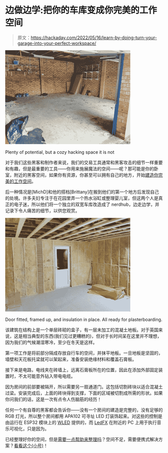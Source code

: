 # 边做边学:把你的车库变成你完美的工作空间

> 原文：<https://hackaday.com/2022/05/16/learn-by-doing-turn-your-garage-into-your-perfect-workspace/>

![](img/f0dcb863e64823fcf0a6c3df3d2a9ebd.png)

Plenty of potential, but a cozy hacking space it is not

对于我们这些黑客和制作者来说，我们的交易工具通常和黑客攻击的细节一样重要和有趣，但是最重要的工具——你用来施展魔法的空间——呢？那可能是你的卧室，附近的黑客空间，如果你有资源，你甚至可以拥有自己的地方，开始[建造你完美的工作空间](https://michd.me/blog/diy-garage-to-workshop-conversion/)。

后一种情况是[MichD]和他的搭档[Brittany]在搬到他们的第一个地方后发现自己的处境。许多夫妇专注于在花园里弄一个热水浴缸或整理婴儿室，但这两个人是真正的电子迷，所以他们将一个独立的双宽车库改造成了 nerdhub，边走边学，并记录下令人痛苦的细节，以供您观赏。

![](img/f319ff27619bb5306e6efd391da7ab7b.png)

Door fitted, framed up, and insulation in place. All ready for plasterboarding.

该建筑在结构上是一个单层砖砌的盒子，有一层未加工的混凝土地板。对于英国来说，这是相当典型的东西(我们见过更糟糕的)，但对于长时间呆在这里并不理想，因为我们的气候潮湿寒冷，至少在冬天是这样。

第一项工作是将前部分隔成存放自行车的空间，并抹平地板。一旦地板是坚固的，墙壁和天花板托梁就可以架起来，准备安装绝缘材料和覆盖石膏板。

接下来是电路，电线夹在砖墙上，远离石膏板所在的位置，因此在添加外部固定装置时，不太可能意外钻入带电电缆。

因为房间的前部要被隔开，所以需要另一扇通道门。这包括切割砖块以适合混凝土过梁。安装完成后，上面的砖块得到支撑，下面的区域被切割成所需的形状。如果你问我们的话，这是一次有点令人伤脑筋的经历！

任何一个有自尊的黑客都会告诉你——没有一个房间的建造是完整的，没有足够的 RGB 灯光，所以整个房间都用 APA102 可寻址 LED 灯装饰起来。对这些的控制是由运行在 ESP32 模块上的 [WLED](https://kno.wled.ge/) 提供的，而 [LedFX](https://www.ledfx.app/) 在附近的 PC 上用于执行音乐可视化，只是因为。

已经整理好你的空间，但是[需要一点帮助来整理吗](https://hackaday.com/2022/01/24/how-to-optimize-your-workspace-analyze-how-you-work/)？空间不足，需要便携式解决方案？[看看这个(小号)](https://hackaday.com/2016/09/17/portable-workbench-crams-an-entire-workspace-into-one-box/)！